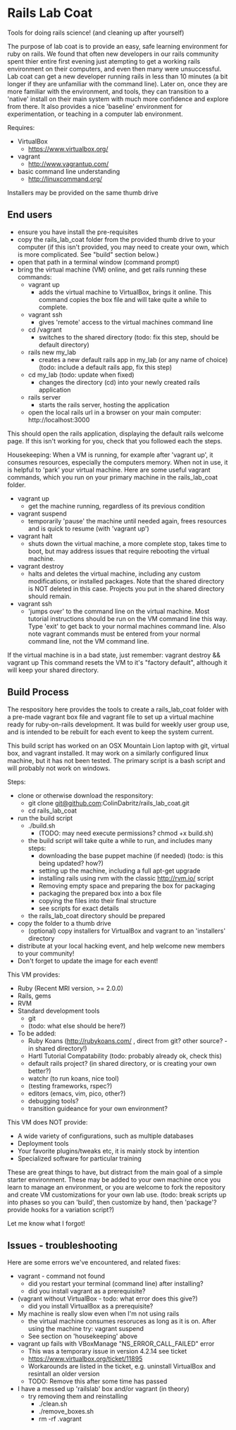 Rails Lab Coat
==============

Tools for doing rails science! (and cleaning up after yourself)

The purpose of lab coat is to provide an easy, safe learning environment for ruby on rails. We found that often new developers in our rails community spent thier entire first evening just atempting to get a working rails environment on their computers, and even then many were unsuccessful. Lab coat can get a new developer running rails in less than 10 minutes (a bit longer if they are unfamiliar with the command line). Later on, once they are more familiar with the environment, and tools, they can transition to a 'native' install on their main system with much more confidence and explore from there. It also provides a nice 'baseline' environment for experimentation, or teaching in a computer lab environment.

Requires:

* VirtualBox
  * https://www.virtualbox.org/
* vagrant
  * http://www.vagrantup.com/
* basic command line understanding
  * http://linuxcommand.org/

Installers may be provided on the same thumb drive

End users
---------
* ensure you have install the pre-requisites
* copy the rails_lab_coat folder from the provided thumb drive to your computer (if this isn't provided, you may need to create your own, which is more complicated. See "build" section below.)
* open that path in a terminal window (command prompt)
* bring the virtual machine (VM) online, and get rails running these commands:
    * vagrant up
        * adds the virtual machine to VirtualBox, brings it online. This command copies the box file and will take quite a while to complete.
    * vagrant ssh
        * gives 'remote' access to the virtual machines command line
    * cd /vagrant
        * switches to the shared directory (todo: fix this step, should be default directory)
    * rails new my_lab
        * creates a new default rails app in my_lab (or any name of choice) (todo: include a default rails app, fix this step)
    * cd my_lab (todo: update when fixed)
        * changes the directory (cd) into your newly created rails application
    * rails server
        * starts the rails server, hosting the application
    * open the local rails url in a browser on your main computer: http://localhost:3000

This should open the rails application, displaying the default rails welcome page. If this isn't working for you, check that you followed each the steps.

Housekeeping:
When a VM is running, for example after 'vagrant up', it consumes resources, especially the computers memory. When not in use, it is helpful to 'park' your virtual machine. Here are some useful vagrant commands, which you run on your primary machine in the rails_lab_coat folder.

* vagrant up
  * get the machine running, regardless of its previous condition
* vagrant suspend
  * temporarily 'pause' the machine until needed again, frees resources and is quick to resume (with 'vagrant up')
* vagrant halt
  * shuts down the virtual machine, a more complete stop, takes time to boot, but may address issues that require rebooting the virtual machine.
* vagrant destroy
  * halts and deletes the virtual machine, including any custom modifications, or installed packages. Note that the shared directory is NOT deleted in this case. Projects you put in the shared directory should remain.
* vagrant ssh
  * 'jumps over' to the command line on the virtual machine. Most tutorial instructions should be run on the VM command line this way. Type 'exit' to get back to your normal machines command line. Also note vagrant commands must be entered from your normal command line, not the VM command line.

If the virtual machine is in a bad state, just remember: vagrant destroy && vagrant up
This command resets the VM to it's "factory default", although it will keep your shared directory.

Build Process
-------------
The respository here provides the tools to create a rails_lab_coat folder with a pre-made vagrant box file and vagrant file to set up a virtual machine ready for ruby-on-rails development. It was build for weekly user group use, and is intended to be rebuilt for each event to keep the system current.

This build script has worked on an OSX Mountain Lion laptop with git, virtual box, and vagrant installed. It may work on a similarly configured linux machine, but it has not been tested. The primary script is a bash script and will probably not work on windows.

Steps:

* clone or otherwise download the responsitory:
  * git clone git@github.com:ColinDabritz/rails_lab_coat.git
  * cd rails_lab_coat
* run the build script
  * ./build.sh
    * (TODO: may need execute permissions? chmod +x build.sh)
  * the build script will take quite a while to run, and includes many steps:
    * downloading the base puppet machine (if needed) (todo: is this being updated? how?)
    * setting up the machine, including a full apt-get upgrade
    * installing rails using rvm with the classic http://rvm.io/ script
    * Removing empty space and preparing the box for packaging
    * packaging the prepared box into a box file
    * copying the files into their final structure
    * see scripts for exact details
  * the rails_lab_coat directory should be prepared
* copy the folder to a thumb drive
  * (optional) copy installers for VirtualBox and vagrant to an 'installers' directory
* distribute at your local hacking event, and help welcome new members to your community!
* Don't forget to update the image for each event!

This VM provides:

* Ruby (Recent MRI version, >= 2.0.0)
* Rails, gems
* RVM
* Standard development tools
  * git
  * (todo: what else should be here?)
* To be added:
  * Ruby Koans (http://rubykoans.com/ , direct from git? other source? - in shared directory!)
  * Hartl Tutorial Compatability (todo: probably already ok, check this)
  * default rails project? (in shared directory, or is creating your own better?)
  * watchr (to run koans, nice tool)
  * (testing frameworks, rspec?)
  * editors (emacs, vim, pico, other?)
  * debugging tools?
  * transition guideance for your own environment?

This VM does NOT provide:

* A wide variety of configurations, such as multiple databases
* Deployment tools
* Your favorite plugins/tweaks etc, it is mainly stock by intention
* Specialized software for particular training

These are great things to have, but distract from the main goal of a simple starter environment. These may be added to your own machine once you learn to manage an environment, or you are welcome to fork the repository and create VM customizations for your own lab use.
(todo: break scripts up into phases so you can 'build', then customize by hand, then 'package'? provide hooks for a variation script?)

Let me know what I forgot!

Issues - troubleshooting
------
Here are some errors we've encountered, and related fixes:

* vagrant - command not found
  * did you restart your terminal (command line) after installing?
  * did you install vagrant as a prerequisite?
* (vagrant without VirtualBox - todo: what error does this give?)
  * did you install VirtualBox as a prerequisite?
* My machine is really slow even when I'm not using rails
  * the virtual machine consumes resoruces as long as it is on. After using the machine try: vagrant suspend
  * See section on 'housekeeping' above
* vagrant up fails with VBoxManage "NS_ERROR_CALL_FAILED" error
  * This was a temporary issue in version 4.2.14 see ticket
  * https://www.virtualbox.org/ticket/11895
  * Workarounds are listed in the ticket, e.g. uninstall VirtualBox and resintall an older version
  * TODO: Remove this after some time has passed
* I have a messed up 'railslab' box and/or vagrant (in theory)
    * try removing them and reinstalling
      * ./clean.sh
      * ./remove_boxes.sh
      * rm -rf .vagrant